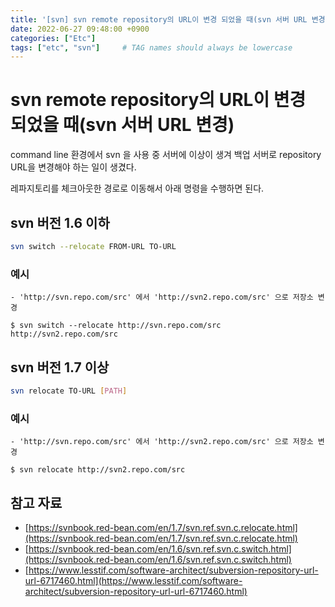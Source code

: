 ```yaml
---
title: '[svn] svn remote repository의 URL이 변경 되었을 때(svn 서버 URL 변경)'
date: 2022-06-27 09:48:00 +0900
categories: ["Etc"]
tags: ["etc", "svn"]     # TAG names should always be lowercase
---
```


# svn remote repository의 URL이 변경 되었을 때(svn 서버 URL 변경)

command line 환경에서 svn 을 사용 중 서버에 이상이 생겨 백업 서버로 repository URL을 변경해야 하는 일이 생겼다.

레파지토리를 체크아웃한 경로로 이동해서 아래 명령을 수행하면 된다.

## svn 버전 1.6 이하

```bash
svn switch --relocate FROM-URL TO-URL
```

### 예시

```shell
- 'http://svn.repo.com/src' 에서 'http://svn2.repo.com/src' 으로 저장소 변경

$ svn switch --relocate http://svn.repo.com/src http://svn2.repo.com/src
```

## svn 버전 1.7 이상

```bash
svn relocate TO-URL [PATH]
```

### 예시

```shell
- 'http://svn.repo.com/src' 에서 'http://svn2.repo.com/src' 으로 저장소 변경

$ svn relocate http://svn2.repo.com/src
```

## 참고 자료
- [https://svnbook.red-bean.com/en/1.7/svn.ref.svn.c.relocate.html](https://svnbook.red-bean.com/en/1.7/svn.ref.svn.c.relocate.html)
- [https://svnbook.red-bean.com/en/1.6/svn.ref.svn.c.switch.html](https://svnbook.red-bean.com/en/1.6/svn.ref.svn.c.switch.html)
- [https://www.lesstif.com/software-architect/subversion-repository-url-url-6717460.html](https://www.lesstif.com/software-architect/subversion-repository-url-url-6717460.html)